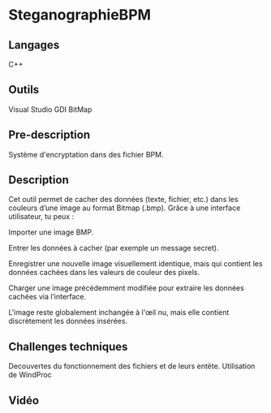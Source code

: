 # SteganographieBPM

## Langages
C++

## Outils
Visual Studio
GDI
BitMap

## Pre-description
Système d'encryptation dans des fichier BPM.

## Description
Cet outil permet de cacher des données (texte, fichier, etc.) dans les couleurs d’une image au format Bitmap (.bmp). Grâce à une interface utilisateur, tu peux :

Importer une image BMP.

Entrer les données à cacher (par exemple un message secret).

Enregistrer une nouvelle image visuellement identique, mais qui contient les données cachées dans les valeurs de couleur des pixels.

Charger une image précédemment modifiée pour extraire les données cachées via l’interface.

L'image reste globalement inchangée à l'œil nu, mais elle contient discrètement les données insérées.

## Challenges techniques
Decouvertes du fonctionnement des fichiers et de leurs entête.
Utilisation de WindProc

## Vidéo

